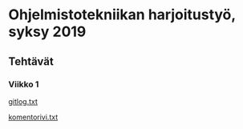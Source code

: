 # Ohjelmistotekniikan harjoitustyö, syksy 2019
## Tehtävät
### Viikko 1

[gitlog.txt](./laskarit/viikko1/gitlog.txt)

[komentorivi.txt](./laskarit/viikko1/komentorivi.txt)
